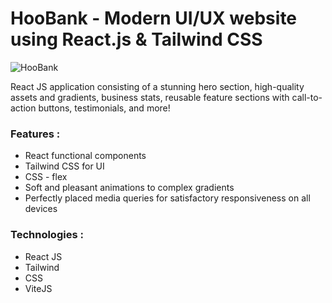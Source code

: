 # HooBank - Modern UI/UX website using React.js & Tailwind CSS

![HooBank](https://i.ibb.co/BK1Hn0x/Screenshot-2022-08-08-at-4-05-48-PM.png)


 React JS application consisting of a stunning hero section, high-quality assets and gradients, business stats, reusable feature sections with call-to-action buttons, testimonials, and more!

### Features :
- React functional components
- Tailwind CSS for UI
- CSS - flex
- Soft and pleasant animations to complex gradients
- Perfectly placed media queries for satisfactory responsiveness on all devices

### Technologies :
- React JS
- Tailwind 
- CSS 
- ViteJS